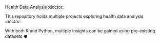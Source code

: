 Health Data Analysis :doctor:

This repository holds multiple projects exploring health data analysis :doctor:

With both R and Python, multiple insights can be gained using pre-existing datasets :anatomical_heart: